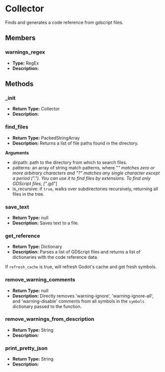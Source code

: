 # Collector

Finds and generates a code reference from gdscript files.

## Members

### warnings_regex
- **Type:** RegEx
- **Description:**

## Methods

### _init
- **Return Type:** Collector
- **Description:**

### find_files
- **Return Type:** PackedStringArray
- **Description:** Returns a list of file paths found in the directory.

 **Arguments**

 - dirpath: path to the directory from which to search files.
 - patterns: an array of string match patterns, where "*" matches zero or more
   arbitrary characters and "?" matches any single character except a period
   ("."). You can use it to find files by extensions. To find only GDScript
   files, ["*.gd"]
 - is_recursive: if `true`, walks over subdirectories recursively, returning all
   files in the tree.

### save_text
- **Return Type:** null
- **Description:** Saves text to a file.

### get_reference
- **Return Type:** Dictionary
- **Description:** Parses a list of GDScript files and returns a list of dictionaries with the
 code reference data.

 If `refresh_cache` is true, will refresh Godot's cache and get fresh symbols.

### remove_warning_comments
- **Return Type:** null
- **Description:** Directly removes 'warning-ignore', 'warning-ignore-all', and 'warning-disable'
 comments from all symbols in the `symbols` dictionary passed to the function.

### remove_warnings_from_description
- **Return Type:** String
- **Description:**

### print_pretty_json
- **Return Type:** String
- **Description:**
